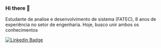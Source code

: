 ### Hi there 👋
Estudante de analise e desenvolvimento de sistema (FATEC), 8 anos de experiência no setor de engenharia. Hoje, busco unir ambos os conhecimentos

[![Linkedin Badge](https://img.shields.io/badge/-Thiago%20Mateus-6495ED?style=flat-square&logo=Linkedin&logoColor=white&link=www.linkedin.com/in/thiagomateusguimaraes)](https://www.linkedin.com/in/thiagomateusguimaraes/) 
<!--
**tmateusg/tmateusg** is a ✨ _special_ ✨ repository because its `README.md` (this file) appears on your GitHub profile.

Here are some ideas to get you started:

- 🔭 I’m currently working on ...
- 🌱 I’m currently learning ...
- 👯 I’m looking to collaborate on ...
- 🤔 I’m looking for help with ...
- 💬 Ask me about ...
- 📫 How to reach me: ...
- 😄 Pronouns: ...
- ⚡ Fun fact: ...
-->
